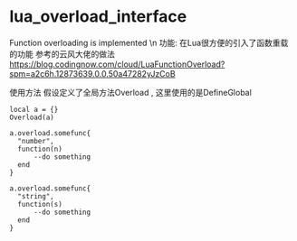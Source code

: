 # lua_overload_interface
Function overloading is implemented
\n
功能: 在Lua很方便的引入了函数重载的功能
参考的云风大佬的做法 https://blog.codingnow.com/cloud/LuaFunctionOverload?spm=a2c6h.12873639.0.0.50a47282yJzCoB

使用方法 假设定义了全局方法Overload , 这里使用的是DefineGlobal

```
local a = {}
Overload(a)

a.overload.somefunc{
  "number",
  function(n)
      --do something 
  end
}

a.overload.somefunc{
  "string",
  function(s)
      --do something 
  end
}
```
